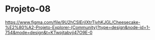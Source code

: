 # Projeto-08
https://www.figma.com/file/9U2hCSlErjlXtrTjvhKJGL/Cheesecake-%E2%80%A2-Projeto-Explorer-(Community)?type=design&node-id=1-754&mode=design&t=KTwpjtabvji47O9E-0